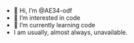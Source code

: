 - 👋 Hi, I’m @AE34-odf
- 👀 I’m interested in code
- 🌱 I’m currently learning code
- I am usually, almost always, unavailable.

<!---
AE34-odf/AE34-odf is a ✨ special ✨ repository because its `README.md` (this file) appears on your GitHub profile.
You can click the Preview link to take a look at your changes.
--->
